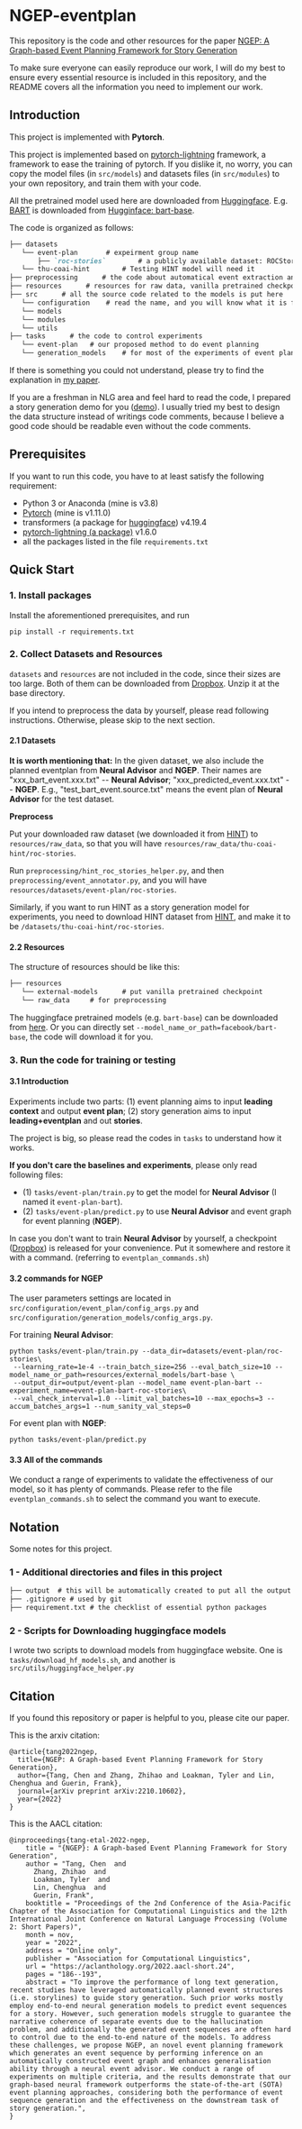 # NGEP-eventplan
This repository is the code and other resources for the paper [NGEP: A Graph-based Event Planning Framework for Story Generation](https://arxiv.org/pdf/2210.10602.pdf) 

To make sure everyone can easily reproduce our work, I will do my best to ensure every essential resource is included in this repository, and the README covers all the information you need to implement our work.

## Introduction
This project is implemented with **Pytorch**.

This project is implemented based on [pytorch-lightning](https://www.pytorchlightning.ai/) framework, a framework to ease the training of pytorch. If you dislike it, no worry, you can copy the model files (in `src/models`) and datasets files (in `src/modules`) to your own repository, and train them with your code.

All the pretrained model used here are downloaded from [Huggingface](https://huggingface.co/docs). E.g. [BART](https://aclanthology.org/2020.acl-main.703.pdf) is downloaded from [Hugginface: bart-base](https://huggingface.co/facebook/bart-base).

The code is organized as follows:
```markdown
├── datasets
   └── event-plan		# expeirment group name
       ├── `roc-stories`        # a publicly available dataset: ROCStories
   └── thu-coai-hint		# Testing HINT model will need it
├── preprocessing      # the code about automatical event extraction and event planning
├── resources      # resources for raw data, vanilla pretrained checkpoint, and so on.
├── src      # all the source code related to the models is put here
   └── configuration	# read the name, and you will know what it is for.
   └── models	
   └── modules	
   └── utils	
├── tasks      # the code to control experiments
   └── event-plan 	# our proposed method to do event planning
   └── generation_models 	# for most of the experiments of event planning and story generation
```
If there is something you could not understand, please try to find the explanation in [my paper](https://arxiv.org/pdf/2210.10602.pdf).

If you are a freshman in NLG area and feel hard to read the code, I prepared a story generation demo for you ([demo](https://github.com/tangg555/story-generation-demo)). 
I usually tried my best to design the data structure instead of writings code comments, because I believe a good code should be readable even without the code comments.

## Prerequisites
If you want to run this code, you have to at least satisfy the following requirement:
- Python 3 or Anaconda (mine is v3.8)
- [Pytorch](https://pytorch.org/) (mine is v1.11.0)
- transformers (a package for [huggingface](https://huggingface.co/facebook/bart-base)) v4.19.4
- [pytorch-lightning (a package)](https://www.pytorchlightning.ai/) v1.6.0
- all the packages listed in the file `requirements.txt` 

## Quick Start

### 1. Install packages
Install the aforementioned prerequisites, and run
```shell
pip install -r requirements.txt
```

### 2. Collect Datasets and Resources

`datasets` and `resources` are not included in the code, since their sizes are too large. 
Both of them can be downloaded from [Dropbox](https://www.dropbox.com/s/3uh7oylu9joqw9i/datasets_and_resources.zip?dl=0). 
Unzip it at the base directory.

If you intend to preprocess the data by yourself, please read following instructions. Otherwise, please skip to the next section.

#### 2.1 Datasets
**It is worth mentioning that:** In the given dataset, we also include the planned eventplan from **Neural Advisor**
 and **NGEP**. Their names are "xxx_bart_event.xxx.txt" -- **Neural Advisor**; "xxx_predicted_event.xxx.txt" -- **NGEP**.
E.g., "test_bart_event.source.txt" means the event plan of **Neural Advisor** for the test dataset.

**Preprocess**

Put your downloaded raw dataset (we downloaded it from [HINT](https://github.com/thu-coai/HINT)) to `resources/raw_data`, so that you will have `resources/raw_data/thu-coai-hint/roc-stories`.

Run `preprocessing/hint_roc_stories_helper.py`, and then `preprocessing/event_annotator.py`, and you will have `resources/datasets/event-plan/roc-stories`.

Similarly, if you want to run HINT as a story generation model for experiments, you need to download HINT dataset from [HINT](https://github.com/thu-coai/HINT), and make it to be `/datasets/thu-coai-hint/roc-stories`.

#### 2.2 Resources

The structure of resources should be like this:
```markdown
├── resources
   └── external-models		# put vanilla pretrained checkpoint
   └── raw_data		# for preprocessing
```
The huggingface pretrained models (e.g. `bart-base`) can be downloaded from [here](https://huggingface.co/facebook/bart-base). Or you can directly set `--model_name_or_path=facebook/bart-base`, the code will download it for you.

### 3. Run the code for training or testing

#### 3.1 Introduction

Experiments include two parts: (1) event planning aims to input **leading context** and output **event plan**;
(2) story generation aims to input **leading+eventplan** and out **stories**.

The project is big, so please read the codes in `tasks` to understand how it works.

**If you don't care the baselines and experiments**, please only read following files:
- (1) `tasks/event-plan/train.py` to get the model for **Neural Advisor** (I named it `event-plan-bart`).
- (2) `tasks/event-plan/predict.py` to use **Neural Advisor** and event graph for event planning (**NGEP**).

In case you don't want to train **Neural Advisor** by yourself, a checkpoint ([Dropbox](https://www.dropbox.com/s/l8duhtvlwzd6nz7/event-plan-bart-roc-stories.tar.gz?dl=0)) is released for your convenience. 
Put it somewhere and restore it with a command. (referring to `eventplan_commands.sh`)

#### 3.2  commands for NGEP

The user parameters settings are located in `src/configuration/event_plan/config_args.py` and 
`src/configuration/generation_models/config_args.py`.

For training **Neural Advisor**:
```shell
python tasks/event-plan/train.py --data_dir=datasets/event-plan/roc-stories\
 --learning_rate=1e-4 --train_batch_size=256 --eval_batch_size=10 --model_name_or_path=resources/external_models/bart-base \
 --output_dir=output/event-plan --model_name event-plan-bart --experiment_name=event-plan-bart-roc-stories\
 --val_check_interval=1.0 --limit_val_batches=10 --max_epochs=3 --accum_batches_args=1 --num_sanity_val_steps=0
```

For event plan with **NGEP**:
```shell
python tasks/event-plan/predict.py
```

#### 3.3 All of the commands

We conduct a range of experiments to validate the effectiveness of our model, 
so it has plenty of commands. Please refer to the file `eventplan_commands.sh` 
to select the command you want to execute.

## Notation
Some notes for this project.
### 1 - Additional directories and files in this project
```markdown
├── output  # this will be automatically created to put all the output stuff including checkpoints and generated text
├── .gitignore # used by git
├── requirement.txt # the checklist of essential python packages 
```
### 2 - Scripts for Downloading huggingface models
I wrote two scripts to download models from huggingface website.
One is `tasks/download_hf_models.sh`, and another is `src/utils/huggingface_helper.py`

## Citation
If you found this repository or paper is helpful to you, please cite our paper. 

This is the arxiv citation:
```angular2
@article{tang2022ngep,
  title={NGEP: A Graph-based Event Planning Framework for Story Generation},
  author={Tang, Chen and Zhang, Zhihao and Loakman, Tyler and Lin, Chenghua and Guerin, Frank},
  journal={arXiv preprint arXiv:2210.10602},
  year={2022}
}
```

This is the AACL citation:
```angular2
@inproceedings{tang-etal-2022-ngep,
    title = "{NGEP}: A Graph-based Event Planning Framework for Story Generation",
    author = "Tang, Chen  and
      Zhang, Zhihao  and
      Loakman, Tyler  and
      Lin, Chenghua  and
      Guerin, Frank",
    booktitle = "Proceedings of the 2nd Conference of the Asia-Pacific Chapter of the Association for Computational Linguistics and the 12th International Joint Conference on Natural Language Processing (Volume 2: Short Papers)",
    month = nov,
    year = "2022",
    address = "Online only",
    publisher = "Association for Computational Linguistics",
    url = "https://aclanthology.org/2022.aacl-short.24",
    pages = "186--193",
    abstract = "To improve the performance of long text generation, recent studies have leveraged automatically planned event structures (i.e. storylines) to guide story generation. Such prior works mostly employ end-to-end neural generation models to predict event sequences for a story. However, such generation models struggle to guarantee the narrative coherence of separate events due to the hallucination problem, and additionally the generated event sequences are often hard to control due to the end-to-end nature of the models. To address these challenges, we propose NGEP, an novel event planning framework which generates an event sequence by performing inference on an automatically constructed event graph and enhances generalisation ability through a neural event advisor. We conduct a range of experiments on multiple criteria, and the results demonstrate that our graph-based neural framework outperforms the state-of-the-art (SOTA) event planning approaches, considering both the performance of event sequence generation and the effectiveness on the downstream task of story generation.",
}
```
